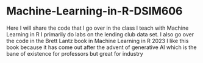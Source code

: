 # Machine-Learning-in-R-DSIM606
Here I will share the code that I go over in the class I teach with Machine Learning in R
I primarily do labs on the lending club data set. I also go over the code in the Brett Lantz book in Machine Learning in R 2023
I like this book because it has come out after the advent of generative AI which is the bane of existence for professors but great for industry

